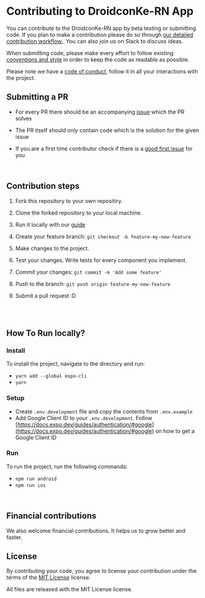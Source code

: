 # Contributing to DroidconKe-RN App

You can contribute to the DroidconKe-RN app by beta testing or submitting code.
If you plan to make a contribution please do so through [our detailed contribution workflow.](#contribution-steps). You can also join us on Slack to discuss ideas.

When submitting code, please make every effort to follow existing [conventions and style](https://github.com/droidconKE/droidconKE2023ReactNative/blob/main/STYLEGUIDE.md) in order to keep the code as readable as possible.

Please note we have a [code of conduct](https://github.com/droidconKE/droidconKE2023ReactNative/blob/main/CODE_OF_CONDUCT.md), follow it in all your interactions with the project.

## Submitting a PR

- For every PR there should be an accompanying [issue](https://github.com/droidconKE/droidconKE2023ReactNative/issues) which the PR solves

- The PR itself should only contain code which is the solution for the given issue

- If you are a first time contributor check if there is a [good first issue](https://github.com/droidconKE/droidconKE2023ReactNative/labels/good%20first%20issue) for you

<br>

## Contribution steps

1. Fork this repository to your own repositiry.

2. Clone the forked repository to your local machine.

3. Run it locally with our [guide](#how-to-run-locally)

4. Create your feature branch: `git checkout -b feature-my-new-feature`

5. Make changes to the project.

6. Test your changes. Write tests for every component you implement.

7. Commit your changes: `git commit -m 'Add some feature'`

8. Push to the branch: `git push origin feature-my-new-feature`

9. Submit a pull request :D

<br><br>

## How To Run locally?

### Install

To install the project, navigate to the directory and run:

- `yarn add --global expo-cli`
- `yarn`

### Setup

- Create `.env.development` file and copy the contents from `.env.example`
- Add Google Client ID to your `.env.development`. Follow [https://docs.expo.dev/guides/authentication/#google](https://docs.expo.dev/guides/authentication/#google) on how to get a Google Client ID

### Run

To run the project, run the following commands:

- `npm run android`
- `npm run ios`

<br>

## Financial contributions

We also welcome financial contributions. It helps us to grow better and faster.

## License

By contributing your code, you agree to license your contribution under the terms of the [MIT License](https://github.com/droidconKE/droidconKE2023ReactNative/blob/main/LICENSE) license.

All files are released with the MIT License license.
